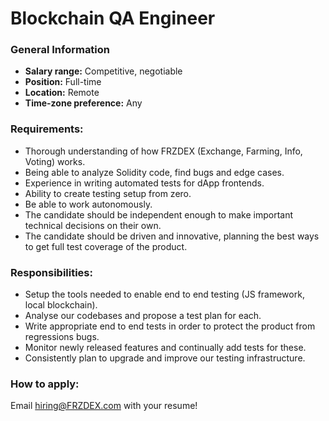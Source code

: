 # Blockchain QA Engineer

### **General Information**

* **Salary range:** Competitive, negotiable
* **Position:** Full-time
* **Location:** Remote
* **Time-zone preference:** Any

### Requirements:

* Thorough understanding of how FRZDEX (Exchange, Farming, Info, Voting) works.
* Being able to analyze Solidity code, find bugs and edge cases.
* Experience in writing automated tests for dApp frontends.
* Ability to create testing setup from zero.
* Be able to work autonomously.
* The candidate should be independent enough to make important technical decisions on their own.
* The candidate should be driven and innovative, planning the best ways to get full test coverage of the product.

### Responsibilities:

* Setup the tools needed to enable end to end testing (JS framework, local blockchain).
* Analyse our codebases and propose a test plan for each.
* Write appropriate end to end tests in order to protect the product from regressions bugs.
* Monitor newly released features and continually add tests for these.
* Consistently plan to upgrade and improve our testing infrastructure.

### How to apply:

Email hiring@FRZDEX.com with your resume!
